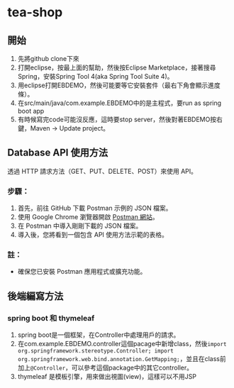 # tea-shop

## 開始
1. 先將github clone下來
2. 打開eclipse，按最上面的幫助，然後按Eclipse Marketplace，接著搜尋Spring，安裝Spring Tool 4(aka Spring Tool Suite 4)。
3. 用eclipse打開EBDEMO，然後可能要等它安裝套件（最右下角會顯示進度條）。
4. 在src/main/java/com.example.EBDEMO中的是主程式，要run as spring boot app
5. 有時候寫完code可能沒反應，這時要stop server，然後對著EBDEMO按右鍵，Maven -> Update project。


## Database API 使用方法

透過 HTTP 請求方法（GET、PUT、DELETE、POST）來使用 API。


### 步驟：

1. 首先，前往 GitHub 下載 Postman 示例的 JSON 檔案。
2. 使用 Google Chrome 瀏覽器開啟 [Postman 網站](https://www.postman.com/)。
3. 在 Postman 中導入剛剛下載的 JSON 檔案。
4. 導入後，您將看到一個包含 API 使用方法示範的表格。


### 註：

- 確保您已安裝 Postman 應用程式或擴充功能。



## 後端編寫方法
### spring boot 和 thymeleaf
1. spring boot是一個框架，在Controller中處理用戶的請求。
2. 在com.example.EBDEMO.controller這個pacage中新增class，然後`import org.springframework.stereotype.Controller;
import org.springframework.web.bind.annotation.GetMapping;`，並且在class前加上`@Controller`，可以參考這個package中的其它controller。
3. thymeleaf 是模板引擎，用來做出視圖(view)，這樣可以不用JSP


